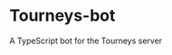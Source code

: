# Tourneys-bot

A TypeScript bot for the Tourneys server



<!--
<p>
<br>
============================================= <br>
🚧 NOTE: THIS PROJECT IS UNDER CONSTRUCTION 🚧 <br>
============================================= <br>
</p>
-->



